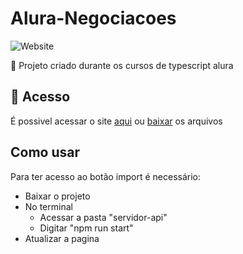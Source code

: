 # Alura-Negociacoes
![Website](https://img.shields.io/website?down_color=lightgrey&style=flat-square&logo=appveyor&down_message=offline&label=STATUS&logo=STATUS&style=for-the-badge&up_message=FINALIZADO&url=https%3A%2F%2Fshields.io)

:book: Projeto criado durante os cursos de typescript alura

## 📁 Acesso
É possivel acessar o site <a href="https://alura-negociacoes.vercel.app/">aqui</a>
ou <a href="https://github.com/lucash-barbosa/Alura-Negociacoes/archive/refs/heads/master.zip">baixar</a> os arquivos

## Como usar
Para ter acesso ao botão import é necessário:
* Baixar o projeto
* No terminal 
    - Acessar a pasta "servidor-api"
    - Digitar "npm run start"
* Atualizar a pagina
